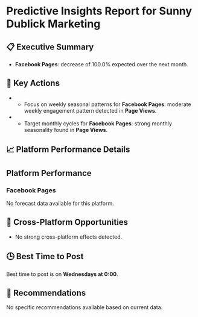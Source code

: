 # Predictive Insights Report for Sunny Dublick Marketing

## 📋 Executive Summary

- **Facebook Pages**: decrease of 100.0% expected over the next month.

## 🎯 Key Actions

- - Focus on weekly seasonal patterns for **Facebook Pages**: moderate weekly engagement pattern detected in **Page Views**.
- - Target monthly cycles for **Facebook Pages**: strong monthly seasonality found in **Page Views**.

## 📈 Platform Performance Details

## Platform Performance

### Facebook Pages

No forecast data available for this platform.


## 🔗 Cross-Platform Opportunities

- No strong cross-platform effects detected.

## 🕒 Best Time to Post

Best time to post is on **Wednesdays at 0:00**.

## 📢 Recommendations

No specific recommendations available based on current data.
